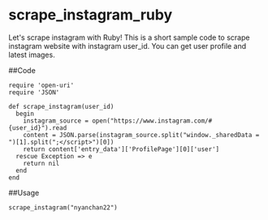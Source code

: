 # scrape_instagram_ruby
Let's scrape instagram with Ruby! This is a short sample code to scrape instagram website with instagram user_id. You can get user profile and latest images.

##Code

```
require 'open-uri'
require 'JSON'

def scrape_instagram(user_id)
  begin
    instagram_source = open("https://www.instagram.com/#{user_id}").read
    content = JSON.parse(instagram_source.split("window._sharedData = ")[1].split(";</script>")[0])
    return content['entry_data']['ProfilePage'][0]['user']
  rescue Exception => e
    return nil
  end
end
```

##Usage
```
scrape_instagram("nyanchan22")
```